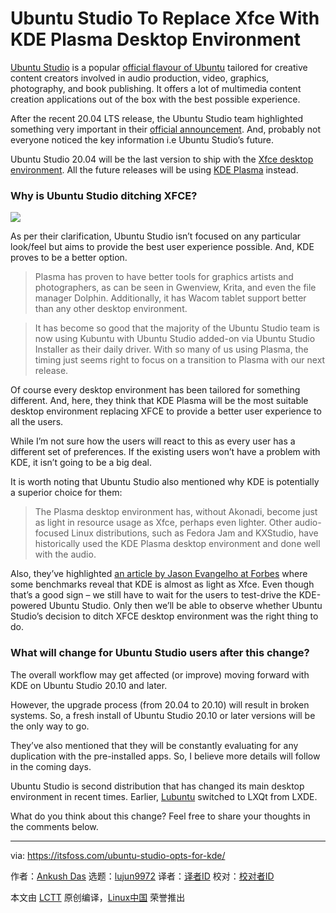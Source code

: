 [#]: collector: (lujun9972)
[#]: translator: ( )
[#]: reviewer: ( )
[#]: publisher: ( )
[#]: url: ( )
[#]: subject: (Ubuntu Studio To Replace Xfce With KDE Plasma Desktop Environment)
[#]: via: (https://itsfoss.com/ubuntu-studio-opts-for-kde/)
[#]: author: (Ankush Das https://itsfoss.com/author/ankush/)

Ubuntu Studio To Replace Xfce With KDE Plasma Desktop Environment
======

[Ubuntu Studio][1] is a popular [official flavour of Ubuntu][2] tailored for creative content creators involved in audio production, video, graphics, photography, and book publishing. It offers a lot of multimedia content creation applications out of the box with the best possible experience.

After the recent 20.04 LTS release, the Ubuntu Studio team highlighted something very important in their [official announcement][3]. And, probably not everyone noticed the key information i.e Ubuntu Studio’s future.

Ubuntu Studio 20.04 will be the last version to ship with the [Xfce desktop environment][4]. All the future releases will be using [KDE Plasma][5] instead.

### Why is Ubuntu Studio ditching XFCE?

![][6]

As per their clarification, Ubuntu Studio isn’t focused on any particular look/feel but aims to provide the best user experience possible. And, KDE proves to be a better option.

> Plasma has proven to have better tools for graphics artists and photographers, as can be seen in Gwenview, Krita, and even the file manager Dolphin. Additionally, it has Wacom tablet support better than any other desktop environment.

> It has become so good that the majority of the Ubuntu Studio team is now using Kubuntu with Ubuntu Studio added-on via Ubuntu Studio Installer as their daily driver. With so many of us using Plasma, the timing just seems right to focus on a transition to Plasma with our next release.

Of course every desktop environment has been tailored for something different. And, here, they think that KDE Plasma will be the most suitable desktop environment replacing XFCE to provide a better user experience to all the users.

While I’m not sure how the users will react to this as every user has a different set of preferences. If the existing users won’t have a problem with KDE, it isn’t going to be a big deal.

It is worth noting that Ubuntu Studio also mentioned why KDE is potentially a superior choice for them:

> The Plasma desktop environment has, without Akonadi, become just as light in resource usage as Xfce, perhaps even lighter. Other audio-focused Linux distributions, such as Fedora Jam and KXStudio, have historically used the KDE Plasma desktop environment and done well with the audio.

Also, they’ve highlighted [an article by Jason Evangelho at Forbes][7] where some benchmarks reveal that KDE is almost as light as Xfce. Even though that’s a good sign – we still have to wait for the users to test-drive the KDE-powered Ubuntu Studio. Only then we’ll be able to observe whether Ubuntu Studio’s decision to ditch XFCE desktop environment was the right thing to do.

### What will change for Ubuntu Studio users after this change?

The overall workflow may get affected (or improve) moving forward with KDE on Ubuntu Studio 20.10 and later.

However, the upgrade process (from 20.04 to 20.10) will result in broken systems. So, a fresh install of Ubuntu Studio 20.10 or later versions will be the only way to go.

They’ve also mentioned that they will be constantly evaluating for any duplication with the pre-installed apps. So, I believe more details will follow in the coming days.

Ubuntu Studio is second distribution that has changed its main desktop environment in recent times. Earlier, [Lubuntu][8] switched to LXQt from LXDE.

What do you think about this change? Feel free to share your thoughts in the comments below.

--------------------------------------------------------------------------------

via: https://itsfoss.com/ubuntu-studio-opts-for-kde/

作者：[Ankush Das][a]
选题：[lujun9972][b]
译者：[译者ID](https://github.com/译者ID)
校对：[校对者ID](https://github.com/校对者ID)

本文由 [LCTT](https://github.com/LCTT/TranslateProject) 原创编译，[Linux中国](https://linux.cn/) 荣誉推出

[a]: https://itsfoss.com/author/ankush/
[b]: https://github.com/lujun9972
[1]: https://ubuntustudio.org/
[2]: https://itsfoss.com/which-ubuntu-install/
[3]: https://ubuntustudio.org/2020/04/ubuntu-studio-20-04-lts-released/
[4]: https://xfce.org
[5]: https://kde.org/plasma-desktop
[6]: https://i2.wp.com/itsfoss.com/wp-content/uploads/2020/05/ubuntu-studio-kde-xfce.jpg?ssl=1
[7]: https://www.forbes.com/sites/jasonevangelho/2019/10/23/bold-prediction-kde-will-steal-the-lightweight-linux-desktop-crown-in-2020
[8]: https://itsfoss.com/lubuntu-20-04-review/
